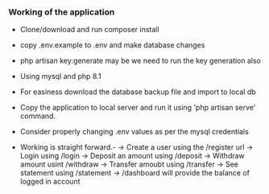 ### Working of the application

- Clone/download and run composer install
- copy .env.example to .env and make database changes
- php artisan key:generate may be we need to run the key generation also
- Using mysql and php 8.1
- For easiness download the database backup file and import to local db
- Copy the application to local server and run it using 'php artisan serve' command.
- Consider properly changing .env values as per the mysql credentials

- Working is straight forward.-
-> Create a user using the /register url
-> Login using /login
-> Deposit an amount using /deposit
-> Withdraw amount usint /withdraw
-> Transfer amoubt using /transfer
-> See statement using /statement
-> /dashboard will provide the balance of logged in account
